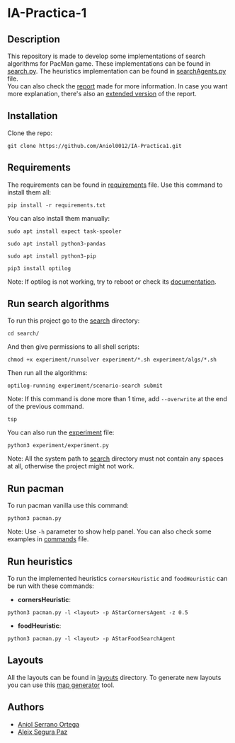 # IA-Practica-1

## Description
This repository is made to develop some implementations of search algorithms for PacMan game. These implementations can be found in [search.py](search/search.py).
The heuristics implementation can be found in [searchAgents.py](search/searchAgents.py) file. <br>
You can also check the [report](report.pdf) made for more information. In case you want more explanation, there's also an [extended version](extended_report.pdf) of the report.

## Installation
Clone the repo:

```shell
git clone https://github.com/Aniol0012/IA-Practica1.git
```

## Requirements

The requirements can be found in [requirements](requirements.txt) file. Use this command to install them all:

````shell
pip install -r requirements.txt
````

You can also install them manually:

```shell
sudo apt install expect task-spooler
```
````shell
sudo apt install python3-pandas
````

````shell
sudo apt install python3-pip
````

````shell
pip3 install optilog
````
Note: If optilog is not working, try to reboot or check its [documentation](http://hardlog.udl.cat/static/doc/optilog/html/index.html).

## Run search algorithms

To run this project go to the [search](search) directory:

````shell
cd search/
````

And then give permissions to all shell scripts:

````shell
chmod +x experiment/runsolver experiment/*.sh experiment/algs/*.sh
````

Then run all the algorithms:

````shell
optilog-running experiment/scenario-search submit
````
Note: If this command is done more than 1 time, add `--overwrite` at the end of the previous command.

````shell
tsp
````

You can also run the [experiment](search/experiment/experiment.py) file:

````shell
python3 experiment/experiment.py
````

Note: All the system path to [search](search) directory must not contain any spaces at all, otherwise the project might not work.

## Run pacman
To run pacman vanilla use this command:

````shell
python3 pacman.py
````

Note: Use `-h` parameter to show help panel. You can also check some examples in [commands](search/commands.txt) file.

## Run heuristics
To run the implemented heuristics `cornersHeuristic` and `foodHeuristic` can be run with these commands:

- **cornersHeuristic**:
```shell
python3 pacman.py -l <layout> -p AStarCornersAgent -z 0.5
```

- **foodHeuristic**:
````shell
python3 pacman.py -l <layout> -p AStarFoodSearchAgent
````

## Layouts

All the layouts can be found in [layouts](search/layouts) directory.
To generate new layouts you can use this [map generator](https://github.com/jponf/Pacman-Project-Search-MapGen) tool.

## Authors
- [Aniol Serrano Ortega](https://github.com/Aniol0012)
- [Aleix Segura Paz](https://github.com/aleixsegura)